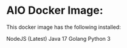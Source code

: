 # AIO Docker Image:
This docker image has the following installed:

NodeJS (Latest)
Java 17
Golang
Python 3
